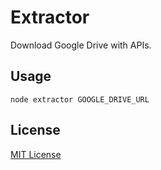 # Extractor

Download Google Drive with APIs.

## Usage

```
node extractor GOOGLE_DRIVE_URL
```

## License

[MIT License](LICENSE.md)

